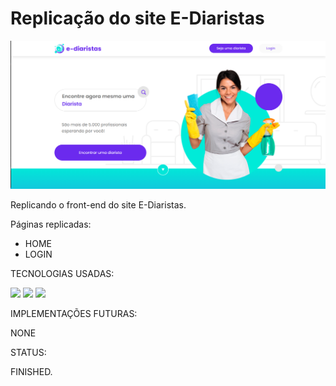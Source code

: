 # Replicação do site E-Diaristas #

![Alt text](screen.png)

Replicando o front-end do site E-Diaristas.

Páginas replicadas: 

- HOME
- LOGIN
  
TECNOLOGIAS USADAS: 

<img src="https://cdn.jsdelivr.net/gh/devicons/devicon/icons/html5/html5-plain-wordmark.svg" />
<img src="https://cdn.jsdelivr.net/gh/devicons/devicon/icons/css3/css3-original.svg" />
<img src="https://cdn.jsdelivr.net/gh/devicons/devicon/icons/javascript/javascript-original.svg" />

IMPLEMENTAÇÕES FUTURAS: 

NONE

STATUS: 

FINISHED.
          


